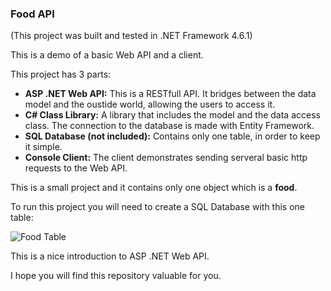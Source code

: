 <h3>Food API</h3>

(This project was built and tested in .NET Framework 4.6.1)

This is a demo of a basic Web API and a client.

This project has 3 parts:

<ul>
  <li><b>ASP .NET Web API:</b> This is a RESTfull API. It bridges between the data model and the oustide world, allowing the users to access it. </li>
  <li><b>C# Class Library:</b> A library that includes the model and the data access class. The connection to the database is made with Entity Framework. </li>
  <li><b>SQL Database (not included):</b> Contains only one table, in order to keep it simple. </li>
  <li><b>Console Client:</b> The client demonstrates sending serveral basic http requests to the Web API. </li>
</ul>

This is a small project and it contains only one object which is a <b>food</b>.

To run this project you will need to create a SQL Database with this one table:

![Food Table](https://user-images.githubusercontent.com/45973605/80998812-44bb3680-8e4c-11ea-9dbe-c860f19377ee.png)

This is a nice introduction to ASP .NET Web API.

I hope you will find this repository valuable for you.

